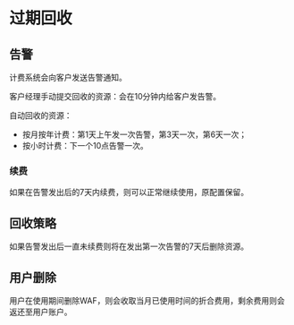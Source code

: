 # 过期回收

## 告警

计费系统会向客户发送告警通知。

客户经理手动提交回收的资源：会在10分钟内给客户发告警。

自动回收的资源：
* 按月按年计费：第1天上午发一次告警，第3天一次，第6天一次；
* 按小时计费：下一个10点告警一次。

### 续费

如果在告警发出后的7天内续费，则可以正常继续使用，原配置保留。

## 回收策略

如果告警发出后一直未续费则将在发出第一次告警的7天后删除资源。

## 用户删除

用户在使用期间删除WAF，则会收取当月已使用时间的折合费用，剩余费用则会返还至用户账户。
